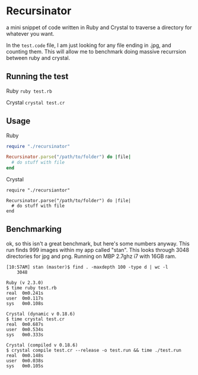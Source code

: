 # Recursinator
a mini snippet of code written in Ruby and Crystal to traverse a directory for whatever you want.

In the `test.code` file, I am just looking for any file ending in .jpg, and counting them. This will allow me to benchmark doing massive recurrsion between ruby and crystal.

## Running the test

Ruby `ruby test.rb`

Crystal `crystal test.cr`

## Usage

Ruby
```ruby
require "./recursinator"

Recursinator.parse("/path/to/folder") do |file|
  # do stuff with file
end
```

Crystal
```crystal
require "./recursiantor"

Recursinator.parse("/path/to/folder") do |file|
  # do stuff with file
end
```

## Benchmarking
ok, so this isn't a great benchmark, but here's some numbers anyway. This run finds 999 images within my app called "stan". This looks through 3048 directories for jpg and png. Running on MBP 2.7ghz i7 with 16GB ram.
```
[10:57AM] stan (master)$ find . -maxdepth 100 -type d | wc -l
    3048
```

```
Ruby (v 2.3.0)
$ time ruby test.rb
real  0m0.241s
user  0m0.117s
sys   0m0.108s
```

```
Crystal (dynamic v 0.18.6)
$ time crystal test.cr
real  0m0.687s
user  0m0.534s
sys   0m0.333s
```

```
Crystal (compiled v 0.18.6)
$ crystal compile test.cr --release -o test.run && time ./test.run
real  0m0.148s
user  0m0.038s
sys   0m0.105s
```
